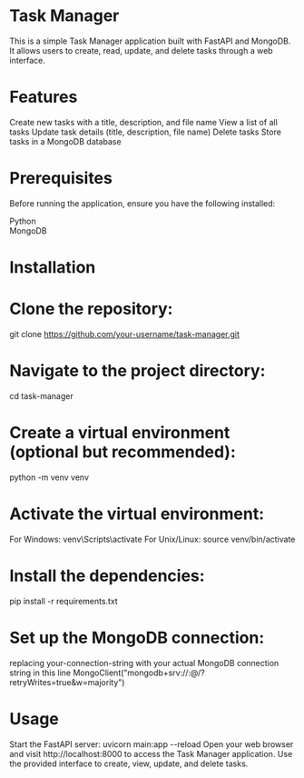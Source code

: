 # Task Manager

This is a simple Task Manager application built with FastAPI and MongoDB. It allows users to create, read, update, and delete tasks through a web interface.

# Features

Create new tasks with a title, description, and file name
View a list of all tasks
Update task details (title, description, file name)
Delete tasks
Store tasks in a MongoDB database

# Prerequisites

Before running the application, ensure you have the following installed:

Python
<br>
MongoDB

# Installation

# Clone the repository:
git clone https://github.com/your-username/task-manager.git
# Navigate to the project directory:
cd task-manager
# Create a virtual environment (optional but recommended):
python -m venv venv
# Activate the virtual environment:
For Windows:
venv\Scripts\activate
For Unix/Linux:
source venv/bin/activate
# Install the dependencies:
pip install -r requirements.txt
# Set up the MongoDB connection:
replacing your-connection-string with your actual MongoDB connection string in this line MongoClient("mongodb+srv://<username>:<password>@<cluster-url>/<database>?retryWrites=true&w=majority")
# Usage

Start the FastAPI server:
uvicorn main:app --reload
Open your web browser and visit http://localhost:8000 to access the Task Manager application.
Use the provided interface to create, view, update, and delete tasks.


